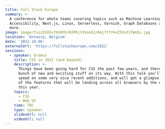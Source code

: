 ```yaml
---
title: Full Stack Europe
summary: >-
  A conference for whole teams covering topics such as Machine Learning,
  Accessibility, Next.js, Linux, Serverless, Varnish, Graph Databases and much
  more.
image: image/fuiz5I8Iv7bV8YbrK2PKiY3Vask2/6mj7t7rHxZ5Vs31fWoSs.jpg
location: 'Antwerp, Belgium'
date: '2022-10-06'
externalUrl: 'https://fullstackeurope.com/2022'
sessions:
  - speaker: bramus
    title: CSS in 2022 (and beyond)
    description: >-
      Things have been going hard for CSS the past few years, and there's a
      bunch of new and exciting stuff on its way. With this talk you'll be up to
      speed on some very nice recent additions, and will get a glimpse of a lot
      of the features that will be landing across all browsers by the end of
      this year.
    topics:
      - CSS
      - Web UI
    time: TBC
    type: speaker
    slidesUrl: null
    videoUrl: null
---
```

